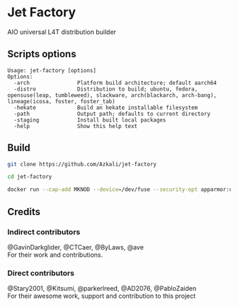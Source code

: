 # Jet Factory

AIO universal L4T distribution builder

## Scripts options

```
Usage: jet-factory [options]
Options:
  -arch               Platform build architecture; default aarch64
  -distro             Distribution to build; ubuntu, fedora, opensuse(leap, tumbleweed), slackware, arch(blackarch, arch-bang), lineage(icosa, foster, foster_tab)
  -hekate             Build an hekate installable filesystem
  -path               Output path; defaults to current directory
  -staging            Install built local packages
  -help               Show this help text
```

## Build

```sh
git clone https://github.com/Azkali/jet-factory
```

```sh
cd jet-factory
```

```sh
docker run --cap-add MKNOD --device=/dev/fuse --security-opt apparmor:unconfined --cap-add SYS_ADMIN --privileged --rm -it -e DISTRO=fedora -v /var/run/docker.sock:/var/run/docker.sock azkali/jet-factory:1.0.0
```

## Credits

### Indirect contributors

@GavinDarkglider, @CTCaer, @ByLaws, @ave \
For their work and contributions.

### Direct contributors

@Stary2001, @Kitsumi, @parkerlreed, @AD2076, @PabloZaiden \
For their awesome work, support and contribution to this project
